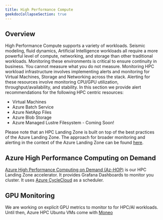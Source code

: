 ```yaml
---
title: High Performance Compute
geekdocCollapseSection: true
---
```


## Overview

High Performance Compute supports a variety of workloads. Seismic modeling, fluid dynamics, Artificial Intelligence workloads all require a more powerful level of compute, networking, and storage than other traditional workloads.  Monitoring these environments is critical to ensure continuity in business. You cannot measure what you do not measure. Monitoring HPC workload infrastructure involves implementing alerts and monitoring for Virtual Machines, Storage and Networking across the stack. Alerting for these resources involve monitoring CPU/GPU utilization, throughput/availability, and stability. In this section we provide alert recommendations for the following HPC centric resources:

* Virtual Machines
* Azure Batch Service
* Azure NetApp Files
* Azure Blob Storage
* Azure Managed Lustre Filesystem - Coming Soon!

Please note that an HPC Landing Zone is built on top of the best practices of the Azure Landing Zone. The approach for broader monitoring and alerting in the context of the Azure Landing Zone can be found [here](https://azure.github.io/azure-monitor-baseline-alerts/patterns/alz/Monitoring-and-Alerting/).

## Azure High Performance Computing on Demand

[Azure High Performance Computing on Demand (Az-HOP)](https://learn.microsoft.com/azure/cloud-adoption-framework/scenarios/azure-hpc/azure-hpc-landing-zone-accelerator) is our HPC Landing Zone accelerator. It provides Grafana Dashboards to monitor you cluster. It uses [Azure CycleCloud](https://learn.microsoft.com/azure/cyclecloud/overview?view=cyclecloud-8) as a scheduler.

## GPU Monitoring

We are working on explicit GPU metrics to monitor to for HPC/AI workloads. Until then, Azure HPC Ubuntu VMs come with [Moneo](https://github.com/Azure/Moneo)
